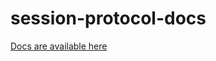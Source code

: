 # session-protocol-docs

[Docs are available here](https://github.com/loki-project/session-protocol-docs/wiki)

